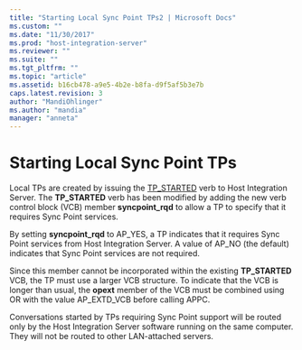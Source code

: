 ```yaml
---
title: "Starting Local Sync Point TPs2 | Microsoft Docs"
ms.custom: ""
ms.date: "11/30/2017"
ms.prod: "host-integration-server"
ms.reviewer: ""
ms.suite: ""
ms.tgt_pltfrm: ""
ms.topic: "article"
ms.assetid: b16cb478-a9e5-4b2e-b8fa-d9f5af5b3e7b
caps.latest.revision: 3
author: "MandiOhlinger"
ms.author: "mandia"
manager: "anneta"
---
```

# Starting Local Sync Point TPs
Local TPs are created by issuing the [TP_STARTED](./tp-started2.md) verb to Host Integration Server. The **TP_STARTED** verb has been modified by adding the new verb control block (VCB) member **syncpoint_rqd** to allow a TP to specify that it requires Sync Point services.  
  
 By setting **syncpoint_rqd** to AP_YES, a TP indicates that it requires Sync Point services from Host Integration Server. A value of AP_NO (the default) indicates that Sync Point services are not required.  
  
 Since this member cannot be incorporated within the existing **TP_STARTED** VCB, the TP must use a larger VCB structure. To indicate that the VCB is longer than usual, the **opext** member of the VCB must be combined using OR with the value AP_EXTD_VCB before calling APPC.  
  
 Conversations started by TPs requiring Sync Point support will be routed only by the Host Integration Server software running on the same computer. They will not be routed to other LAN-attached servers.